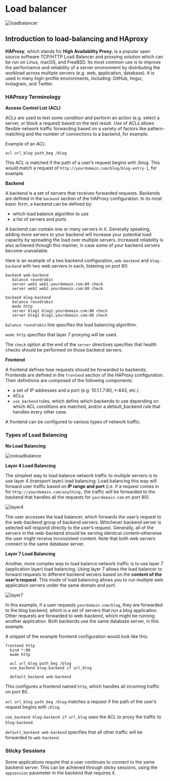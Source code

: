 # Load balancer

![loadbalancer](https://s3.amazonaws.com/intranet-projects-files/holbertonschool-sysadmin_devops/275/qfdked8.png)

## Introduction to load-balancing and HAproxy

**HAProxy**, which stands for **High Availability Proxy**, is a popular open source software TCP/HTTP Load Balancer and proxying solution which can be run on Linux, macOS, and FreeBSD. Its most common use is to improve the performance and reliability of a server environment by distributing the workload across multiple servers (e.g. web, application, database). It is used in many high-profile environments, including: GitHub, Imgur, Instagram, and Twitter.

### HAProxy Terminology

**Access Control List (ACL)**

ACLs are used to test some condition and perform an action (e.g. select a server, or block a request) based on the test result. Use of ACLs allows flexible network traffic forwarding based on a variety of factors like pattern-matching and the number of connections to a backend, for example.

Example of an ACL:

```
acl url_blog path_beg /blog
```

This ACL is matched if the path of a user’s request begins with /blog. This would match a request of ```http://yourdomain.com/blog/blog-entry-1```, for example.

**Backend**

A backend is a set of servers that receives forwarded requests. Backends are defined in the ```backend``` section of the HAProxy configuration. In its most basic form, a backend can be defined by:

* which load balance algorithm to use
* a list of servers and ports

A backend can contain one or many servers in it. Generally speaking, adding more servers to your backend will increase your potential load capacity by spreading the load over multiple servers. Increased reliability is also achieved through this manner, in case some of your backend servers become unavailable.

Here is an example of a two backend configuration, ```web-backend``` and ```blog-backend``` with two web servers in each, listening on port 80:

```
backend web-backend
   balance roundrobin
   server web1 web1.yourdomain.com:80 check
   server web2 web2.yourdomain.com:80 check
   
backend blog-backend
   balance roundrobin
   mode http
   server blog1 blog1.yourdomain.com:80 check
   server blog1 blog1.yourdomain.com:80 check
```

```balance roundrobin``` line specifies the load balancing algorithm.

```mode http``` specifies that layer 7 proxying will be used.

The ```check``` option at the end of the ```server``` directives specifies that health checks should be performed on those backend servers.

**Frontend**

A frontend defines how requests should be forwarded to backends. Frontends are defined in the ```frontend``` section of the HAProxy configuration. Their definitions are composed of the following components:

* a set of IP addresses and a port (e.g. 10.1.1.7:80, *:443, etc.)
* ACLs
* ```use_backend``` rules, which define which backends to use depending on which ACL conditions are matched, and/or a default_backend rule that handles every other case.

A frontend can be configured to various types of network traffic.

### Types of Load Balancing

**No Load Balancing**

![noloadbalance](https://assets.digitalocean.com/articles/HAProxy/web_server.png)

**Layer 4 Load Balancing**

The simplest way to load balance network traffic to multiple servers is to use layer 4 (transport layer) load balancing. Load balancing this way will forward user traffic based on **IP range and port** (i.e. if a request comes in for ```http://yourdomain.com/anything,``` the traffic will be forwarded to the backend that handles all the requests for ```yourdomain.com``` on port 80).

![layer4](https://assets.digitalocean.com/articles/HAProxy/layer_4_load_balancing.png)

The user accesses the load balancer, which forwards the user’s request to the web-backend group of backend servers. Whichever backend server is selected will respond directly to the user’s request. Generally, all of the servers in the web-backend should be serving identical content–otherwise the user might receive inconsistent content. Note that both web servers connect to the same database server.

**Layer 7 Load Balancing**

Another, more complex way to load balance network traffic is to use layer 7 (application layer) load balancing. Using layer 7 allows the load balancer to forward requests to different backend servers based on the **content of the user’s request**. This mode of load balancing allows you to run multiple web application servers under the same domain and port.

![layer7](https://assets.digitalocean.com/articles/HAProxy/layer_7_load_balancing.png)

In this example, if a user requests ```yourdomain.com/blog```, they are forwarded to the blog backend, which is a set of servers that run a blog application. Other requests are forwarded to web-backend, which might be running another application. Both backends use the same database server, in this example.

A snippet of the example frontend configuration would look like this:

```
frontend http
  bind *:80
  mode http

  acl url_blog path_beg /blog
  use_backend blog-backend if url_blog
 
  default_backend web-backend
```

This configures a frontend named ```http```, which handles all incoming traffic on port 80.

```acl url_blog path_beg /blog``` matches a request if the path of the user’s request begins with ```/blog```.

```use_backend blog-backend if url_blog``` uses the ACL to proxy the traffic to ```blog-backend```.

```default_backend web-backend``` specifies that all other traffic will be forwarded to ```web-backend```.

### Sticky Sessions

Some applications require that a user continues to connect to the same backend server. This can be achieved through sticky sessions, using the ```appsession``` parameter in the backend that requires it.


